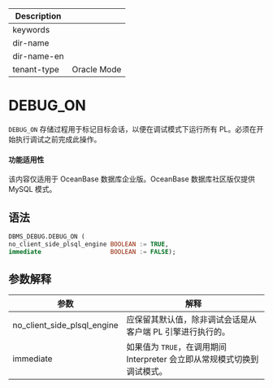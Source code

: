 | Description   |                 |
|---------------|-----------------|
| keywords      |                 |
| dir-name      |                 |
| dir-name-en   |                 |
| tenant-type   | Oracle Mode     |

# DEBUG_ON

`DEBUG_ON` 存储过程用于标记目标会话，以便在调试模式下运行所有 PL。必须在开始执行调试之前完成此操作。

  <main id="notice" >
    <h4>功能适用性</h4>
    <p>该内容仅适用于 OceanBase 数据库企业版。OceanBase 数据库社区版仅提供 MySQL 模式。</p>
  </main>

## 语法

```sql
DBMS_DEBUG.DEBUG_ON (
no_client_side_plsql_engine BOOLEAN := TRUE,
immediate                   BOOLEAN := FALSE);
```



## 参数解释



|           **参数**            |                    **解释**                    |
|-----------------------------|----------------------------------------------|
| no_client_side_plsql_engine | 应保留其默认值，除非调试会话是从客户端 PL 引擎进行执行的。              |
| immediate                   | 如果值为 `TRUE`，在调用期间 Interpreter 会立即从常规模式切换到调试模式。 |



